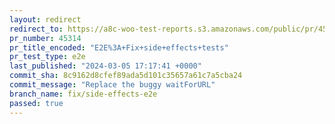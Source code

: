```yaml
---
layout: redirect
redirect_to: https://a8c-woo-test-reports.s3.amazonaws.com/public/pr/45314/e2e/index.html
pr_number: 45314
pr_title_encoded: "E2E%3A+Fix+side+effects+tests"
pr_test_type: e2e
last_published: "2024-03-05 17:17:41 +0000"
commit_sha: 8c9162d8cfef89ada5d101c35657a61c7a5cba24
commit_message: "Replace the buggy waitForURL"
branch_name: fix/side-effects-e2e
passed: true
---
```

